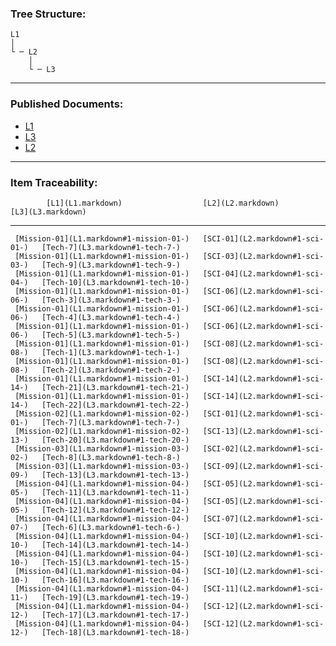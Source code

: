 ### Tree Structure:

    L1
    │   
    └ ─ L2
        │   
        └ ─ L3

------------------------------------------------------------------------

### Published Documents:

-   [L1](L1.markdown)
-   [L3](L3.markdown)
-   [L2](L2.markdown)

------------------------------------------------------------------------

### Item Traceability:

            [L1](L1.markdown)                  [L2](L2.markdown)               [L3](L3.markdown)
  ---------------------------------- -------------------------- ----------------------------
     [Mission-01](L1.markdown#1-mission-01-)   [SCI-01](L2.markdown#1-sci-01-)   [Tech-7](L3.markdown#1-tech-7-) 
     [Mission-01](L1.markdown#1-mission-01-)   [SCI-03](L2.markdown#1-sci-03-)   [Tech-9](L3.markdown#1-tech-9-) 
     [Mission-01](L1.markdown#1-mission-01-)   [SCI-04](L2.markdown#1-sci-04-)   [Tech-10](L3.markdown#1-tech-10-) 
     [Mission-01](L1.markdown#1-mission-01-)   [SCI-06](L2.markdown#1-sci-06-)   [Tech-3](L3.markdown#1-tech-3-) 
     [Mission-01](L1.markdown#1-mission-01-)   [SCI-06](L2.markdown#1-sci-06-)   [Tech-4](L3.markdown#1-tech-4-) 
     [Mission-01](L1.markdown#1-mission-01-)   [SCI-06](L2.markdown#1-sci-06-)   [Tech-5](L3.markdown#1-tech-5-) 
     [Mission-01](L1.markdown#1-mission-01-)   [SCI-08](L2.markdown#1-sci-08-)   [Tech-1](L3.markdown#1-tech-1-) 
     [Mission-01](L1.markdown#1-mission-01-)   [SCI-08](L2.markdown#1-sci-08-)   [Tech-2](L3.markdown#1-tech-2-) 
     [Mission-01](L1.markdown#1-mission-01-)   [SCI-14](L2.markdown#1-sci-14-)   [Tech-21](L3.markdown#1-tech-21-) 
     [Mission-01](L1.markdown#1-mission-01-)   [SCI-14](L2.markdown#1-sci-14-)   [Tech-22](L3.markdown#1-tech-22-) 
     [Mission-02](L1.markdown#1-mission-02-)   [SCI-01](L2.markdown#1-sci-01-)   [Tech-7](L3.markdown#1-tech-7-) 
     [Mission-02](L1.markdown#1-mission-02-)   [SCI-13](L2.markdown#1-sci-13-)   [Tech-20](L3.markdown#1-tech-20-) 
     [Mission-03](L1.markdown#1-mission-03-)   [SCI-02](L2.markdown#1-sci-02-)   [Tech-8](L3.markdown#1-tech-8-) 
     [Mission-03](L1.markdown#1-mission-03-)   [SCI-09](L2.markdown#1-sci-09-)   [Tech-13](L3.markdown#1-tech-13-) 
     [Mission-04](L1.markdown#1-mission-04-)   [SCI-05](L2.markdown#1-sci-05-)   [Tech-11](L3.markdown#1-tech-11-) 
     [Mission-04](L1.markdown#1-mission-04-)   [SCI-05](L2.markdown#1-sci-05-)   [Tech-12](L3.markdown#1-tech-12-) 
     [Mission-04](L1.markdown#1-mission-04-)   [SCI-07](L2.markdown#1-sci-07-)   [Tech-6](L3.markdown#1-tech-6-) 
     [Mission-04](L1.markdown#1-mission-04-)   [SCI-10](L2.markdown#1-sci-10-)   [Tech-14](L3.markdown#1-tech-14-) 
     [Mission-04](L1.markdown#1-mission-04-)   [SCI-10](L2.markdown#1-sci-10-)   [Tech-15](L3.markdown#1-tech-15-) 
     [Mission-04](L1.markdown#1-mission-04-)   [SCI-10](L2.markdown#1-sci-10-)   [Tech-16](L3.markdown#1-tech-16-) 
     [Mission-04](L1.markdown#1-mission-04-)   [SCI-11](L2.markdown#1-sci-11-)   [Tech-19](L3.markdown#1-tech-19-) 
     [Mission-04](L1.markdown#1-mission-04-)   [SCI-12](L2.markdown#1-sci-12-)   [Tech-17](L3.markdown#1-tech-17-) 
     [Mission-04](L1.markdown#1-mission-04-)   [SCI-12](L2.markdown#1-sci-12-)   [Tech-18](L3.markdown#1-tech-18-) 
